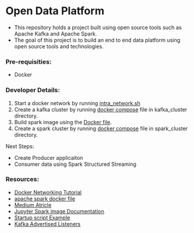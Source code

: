 # Open Data Platform

- This repository holds a project built using open source tools such as Apache Kafka and Apache Spark.
- The goal of this project is to build an end to end data platform using open source tools and technologies.

### Pre-requisities:

- Docker

### Developer Details:

1. Start a docker network by running [intra_network.sh](intra_network/intra_network.sh) 
2. Create a kafka cluster by running [docker compose](kafka_cluster/docker-compose.yml) file in kafka_cluster directory.
3. Build spark image using the [Docker file](spark_cluster/Dockerfile).
4. Create a spark cluster by running [docker compose](spark_cluster/docker-compose.yml) file in spark_cluster directory.

Next Steps:

- Create Producer applicaiton
- Consumer data using Spark Structured Streaming

### Resources:
- [Docker Networking Tutorial](https://docs.docker.com/network/network-tutorial-standalone/#use-user-defined-bridge-networks)
- [apache spark docker file](https://github.com/apache/spark-docker/blob/master/3.3.1/scala2.12-java11-python3-ubuntu/Dockerfile)
- [Medium Atricle](https://towardsdatascience.com/apache-spark-cluster-on-docker-ft-a-juyterlab-interface-418383c95445)
- [Jupyter Spark image Documentation](https://jupyter-docker-stacks.readthedocs.io/en/latest/using/specifics.html#apache-spark)
- [Startup script Example](https://cloudinfrastructureservices.co.uk/create-apache-spark-docker-container-using-docker-compose/)
- [Kafka Advertised Listeners](https://rmoff.net/2018/08/02/kafka-listeners-explained/)
